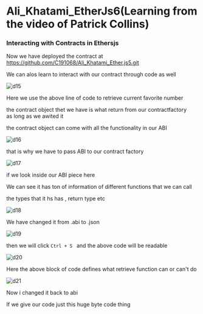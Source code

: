 # Ali_Khatami_EtherJs6(Learning from the video of Patrick Collins)

### Interacting with Contracts in Ethersjs

Now we have deployed the contract at https://github.com/C191068/Ali_Khatami_Ether.js5.git <br>

We can alos learn to interact with our contract through code as well <br>

![d15](https://github.com/C191068/Ali_Khatami_EtherJS6/assets/89090776/3183fd46-1806-4d7b-ba67-636c76706a75)

Here we use the above line of code to retrieve current favorite  number <br>

the contract object thet we have is what return from our contractfactory  <br>
as long as we awited it <br>

the contract object can come with all the functionality in our ABI <br>


![d16](https://github.com/C191068/Ali_Khatami_EtherJS6/assets/89090776/d196f994-12ea-4f54-af6c-5dc8be8ffe92)


that is why we have to pass ABI to our contract factory <br>

![d17](https://github.com/C191068/Ali_Khatami_EtherJS6/assets/89090776/7fc55722-5fd4-48ef-bc7e-579ed17ae4f5)


if we look inside our ABI piece here <br>

We can see it has ton of information of different functions that we can call <br>

the types that it hs has , return type etc <br>

![d18](https://github.com/C191068/Ali_Khatami_EtherJS6/assets/89090776/9376152a-bc1d-4f7d-ae03-0b1da9ebe86b)

We have changed it from .abi to .json <br>


![d19](https://github.com/C191068/Ali_Khatami_EtherJS6/assets/89090776/aeb102c8-e641-4bd9-988e-f9f9af5c1f50)

then we will click ```Ctrl + S ``` and the above code will be readable <br>

![d20](https://github.com/C191068/Ali_Khatami_EtherJS6/assets/89090776/b104c0cb-95bc-495f-a509-988b6a8f6e60)

Here the above block of code defines what retrieve function can or can't do <br>

![d21](https://github.com/C191068/Ali_Khatami_EtherJS6/assets/89090776/e7e642cc-d948-4cbc-8562-3a872ef32360)

Now i changed it back to abi <br>


If we give our code just this huge byte code thing <br>































